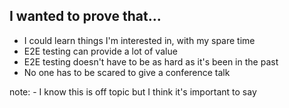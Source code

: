## I wanted to prove that...

- I could learn things I'm interested in, with my spare time
- E2E testing can provide a lot of value
- E2E testing doesn't have to be as hard as it's been in the past
- No one has to be scared to give a conference talk

note:
 	- I know this is off topic but I think it's important to say